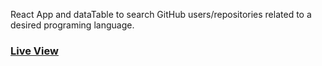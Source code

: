 React App and dataTable to search GitHub users/repositories related to a desired programing language.<br>
<h3><a href="https://github-users-search.azurewebsites.net/" target="_blank">Live View</a></h3>

